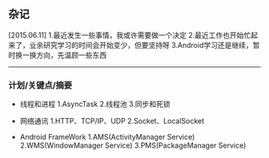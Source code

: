 ## 杂记

[2015.06.11]
1.最近发生一些事情，我或许需要做一个决定
2.最近工作也开始忙起来了，业余研究学习的时间会开始变少，但要坚持呀
3.Android学习还是继续，暂时换一换方向，先温顾一些东西

----

### 计划/关键点/摘要

- 线程和进程
1.AsyncTask
2.线程池
3.同步和死锁

- 网络通讯
1.HTTP、TCP/IP、UDP
2.Socket、LocalSocket

- Android FrameWork
1.AMS(ActivityManager Service)
2.WMS(WindowManager Service)
3.PMS(PackageManager Service)
